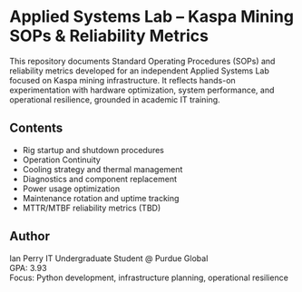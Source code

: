 # Applied Systems Lab – Kaspa Mining SOPs & Reliability Metrics

This repository documents Standard Operating Procedures (SOPs) and reliability metrics developed for an independent Applied Systems Lab focused on Kaspa mining infrastructure. It reflects hands-on experimentation with hardware optimization, system performance, and operational resilience, grounded in academic IT training.

## Contents
- Rig startup and shutdown procedures
- Operation Continuity  
- Cooling strategy and thermal management
- Diagnostics and component replacement
- Power usage optimization
- Maintenance rotation and uptime tracking
- MTTR/MTBF reliability metrics (TBD)

## Author
Ian Perry 
IT Undergraduate Student @ Purdue Global  
GPA: 3.93  
Focus: Python development, infrastructure planning, operational resilience  
